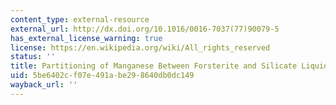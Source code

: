 ```yaml
---
content_type: external-resource
external_url: http://dx.doi.org/10.1016/0016-7037(77)90079-5
has_external_license_warning: true
license: https://en.wikipedia.org/wiki/All_rights_reserved
status: ''
title: Partitioning of Manganese Between Forsterite and Silicate Liquid
uid: 5be6402c-f07e-491a-be29-8640db0dc149
wayback_url: ''
---
```

